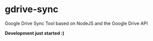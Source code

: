 # gdrive-sync
Google Drive Sync Tool based on NodeJS and the Google Drive API

**Development just started :)**
